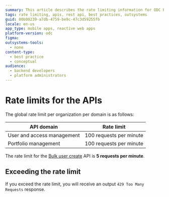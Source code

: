 ```yaml
---
summary: This article describes the rate limiting information for ODC REST APIs.
tags: rate limiting, apis, rest api, best practices, outsystems
guid: 00b00239-a7db-4759-be9c-47c3d59255fb
locale: en-us
app_type: mobile apps, reactive web apps
platform-version: odc
figma:
outsystems-tools:
  - none
content-type:
  - best practice
  - conceptual
audience:
  - backend developers
  - platform administrators
---
```


# Rate limits for the APIs

The global rate limit per organization per domain is as follows:

|API domain|Rate limit|
|-----------|----------|
|User and access management|100 requests per minute|
|Portfolio management|100 requests per minute|

The rate limit for the [Bulk user create](../identity-v1.md#post-/identity/v1/users/bulk) API is **5 requests per minute**. 

## Exceeding the rate limit

If you exceed the rate limit, you will receive an output `429 Too Many Requests` response.
















